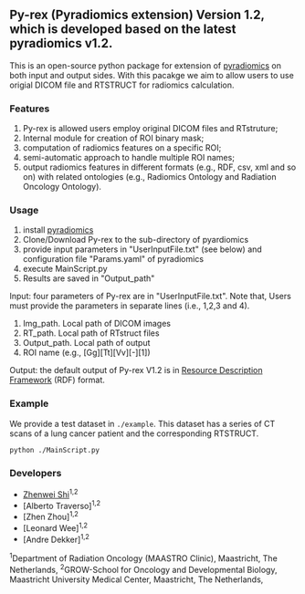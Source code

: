 ## Py-rex (Pyradiomics extension) Version 1.2, which is developed based on the latest pyradiomics v1.2.

This is an open-source python package for extension of [pyradiomics](https://github.com/Radiomics/pyradiomics) on both input and output sides.
With this pacakge we aim to allow users to use origial DICOM file and RTSTRUCT for radiomics calculation. 

### Features
1. Py-rex is allowed users employ original DICOM files and RTstruture;
2. Internal module for creation of ROI binary mask;
3. computation of radiomics features on a specific ROI;
4. semi-automatic approach to handle multiple ROI names;
5. output radiomics features in different formats (e.g., RDF, csv, xml and so on) with related ontologies (e.g., Radiomics Ontology and Radiation Oncology Ontology).

### Usage

1. install [pyradiomics](https://github.com/Radiomics/pyradiomics)
2. Clone/Download Py-rex to the sub-directory of pyardiomics
3. provide input parameters in "UserInputFile.txt" (see below) and configuration file "Params.yaml" of pyradiomics 
4. execute MainScript.py
5. Results are saved in "Output_path"


Input: four parameters of Py-rex are in "UserInputFile.txt". Note that, Users must provide the parameters in separate lines (i.e., 1,2,3 and 4).

1. Img_path. Local path of DICOM images
2. RT_path. Local path of RTstruct files
3. Output_path. Local path of output
4. ROI name (e.g., [Gg][Tt][Vv][-][1])
	
Output: the default output of Py-rex V1.2 is in [Resource Description Framework](https://en.wikipedia.org/wiki/Resource_Description_Framework) (RDF) format.
		
### Example
We provide a test dataset in `./example`. This dataset has a series of CT scans of a lung cancer patient and the corresponding RTSTRUCT.

```
python ./MainScript.py
```


### Developers
 - [Zhenwei Shi](https://github.com/zhenweishi)<sup>1,2</sup>
 - [Alberto Traverso]<sup>1,2</sup>
 - [Zhen Zhou]<sup>1,2</sup>
 - [Leonard Wee]<sup>1,2</sup>
 - [Andre Dekker]<sup>1,2</sup>
 
<sup>1</sup>Department of Radiation Oncology (MAASTRO Clinic), Maastricht, The Netherlands,
<sup>2</sup>GROW-School for Oncology and Developmental Biology, Maastricht University Medical Center, Maastricht, The Netherlands,


